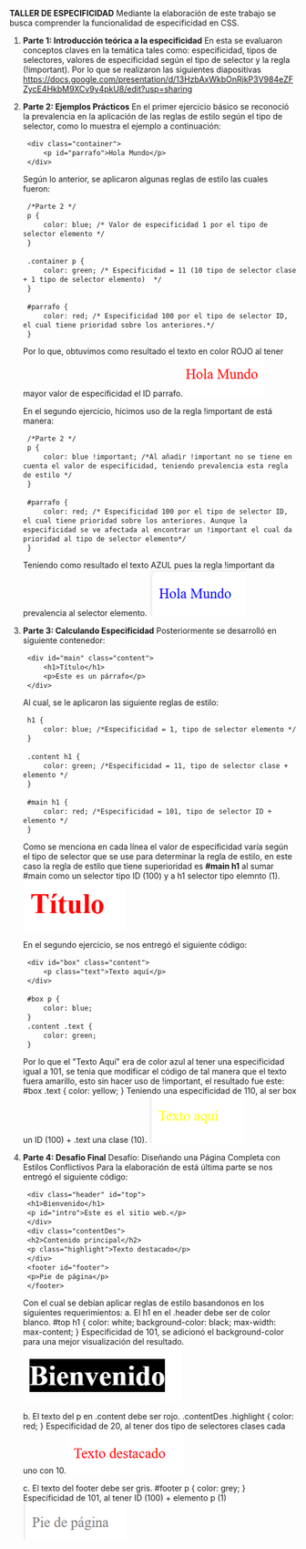 **TALLER DE ESPECIFICIDAD**
Mediante la elaboración de este trabajo se busca comprender la funcionalidad de especificidad en CSS.

1. **Parte 1: Introducción teórica a la especificidad**
    En esta se evaluaron conceptos claves en la temática tales como: especificidad, tipos de selectores, valores de especificidad según el tipo de selector y la regla (!important). Por lo que se realizaron las siguientes diapositivas https://docs.google.com/presentation/d/13HzbAxWkbOnRjkP3V984eZFZycE4HkbM9XCv9y4pkU8/edit?usp=sharing

2. **Parte 2: Ejemplos Prácticos**
    En el primer ejercicio básico se reconoció la prevalencia en la aplicación de las reglas de estilo según el tipo de selector, como lo muestra el ejemplo a continuación:

        <div class="container">
            <p id="parrafo">Hola Mundo</p>
        </div>

    Según lo anterior, se aplicaron algunas reglas de estilo las cuales fueron:

        /*Parte 2 */
        p {
            color: blue; /* Valor de especificidad 1 por el tipo de selector elemento */
        }

        .container p {
            color: green; /* Especificidad = 11 (10 tipo de selector clase + 1 tipo de selector elemento)  */
        }

        #parrafo {
            color: red; /* Especificidad 100 por el tipo de selector ID, el cual tiene prioridad sobre los anteriores.*/
        }

    Por lo que, obtuvimos como resultado el texto en color ROJO al tener mayor valor de especificidad el ID parrafo. 
    <img src="skeleton\images\image.png">
    
    En el segundo ejercicio, hicimos uso de la regla !important de está manera:

        /*Parte 2 */
        p {
            color: blue !important; /*Al añadir !important no se tiene en cuenta el valor de especificidad, teniendo prevalencia esta regla de estilo */
        }

        #parrafo {
            color: red; /* Especificidad 100 por el tipo de selector ID, el cual tiene prioridad sobre los anteriores. Aunque la especificidad se ve afectada al encontrar un !important el cual da prioridad al tipo de selector elemento*/
        }

    Teniendo como resultado el texto AZUL pues la regla !important da prevalencia al selector elemento. 
    <img src="skeleton\images\image1.png">

3. **Parte 3: Calculando Especificidad**
    Posteriormente se desarrolló en siguiente contenedor:

        <div id="main" class="content">
            <h1>Título</h1>
            <p>Este es un párrafo</p>
        </div>

    Al cual, se le aplicaron las siguiente reglas de estilo:

        h1 {
            color: blue; /*Especificidad = 1, tipo de selector elemento */
        }

        .content h1 {
            color: green; /*Especificidad = 11, tipo de selector clase + elemento */
        }

        #main h1 {
            color: red; /*Especificidad = 101, tipo de selector ID + elemento */
        }
    Como se menciona en cada línea el valor de especificidad varía según el tipo de selector que se use para determinar la regla de estilo, en este caso la regla de estilo que tiene superioridad es **#main h1** al sumar #main como un selector tipo ID (100) y a h1 selector tipo elemnto (1). ![alt text](skeleton/images/image2.png)

    En el segundo ejercicio, se nos entregó el siguiente código:

        <div id="box" class="content">
            <p class="text">Texto aquí</p>
        </div> 

        #box p {
            color: blue;
        }
        .content .text {
            color: green;
        }

    Por lo que el "Texto Aquí" era de color azul al tener una especificidad igual a 101, se tenia que modificar el código de tal manera que el texto fuera amarillo, esto sin hacer uso de !important, el resultado fue este:
        #box .text {
            color: yellow;
        }
    Teniendo una especificidad de 110, al ser box un ID (100) + .text una clase (10). ![alt text](skeleton/images/image3.png)

4. **Parte 4: Desafio Final**
    Desafío: Diseñando una Página Completa con Estilos Conflictivos
    Para la elaboración de está última parte se nos entregó el siguiente código:

        <div class="header" id="top">
        <h1>Bienvenido</h1>
        <p id="intro">Este es el sitio web.</p>
        </div>
        <div class="contentDes">
        <h2>Contenido principal</h2>
        <p class="highlight">Texto destacado</p>
        </div>
        <footer id="footer">
        <p>Pie de página</p>
        </footer>
    Con el cual se debían aplicar reglas de estilo basandonos en los siguientes requerimientos:
    a. El h1 en el .header debe ser de color blanco.
        #top h1 {
        color: white;
        background-color: black;
        max-width: max-content;
    }
    Especificidad de 101, se adicionó el background-color para una mejor visualización del resultado. ![alt text](skeleton/images/image4.png)

    b. El texto del p en .content debe ser rojo.
        .contentDes .highlight {
            color: red;
        }
    Especificidad de 20, al tener dos tipo de selectores clases cada uno con 10.
    ![alt text](skeleton/images/image5.png)

    c. El texto del footer debe ser gris.
        #footer p {
            color: grey;
        }
    Especificidad de 101, al tener ID (100) + elemento p (1)
    ![alt text](skeleton/images/image6.png)

